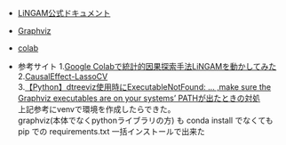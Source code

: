 - [LiNGAM公式ドキュメント](https://lingam.readthedocs.io/en/latest/index.html)
- [Graphviz](https://graphviz.org/)
- [colab](https://colab.research.google.com/drive/14r10KeCqZgm8o0RoZBuefamc8plXJOxr?usp=sharing)

- 参考サイト
1.[Google Colabで統計的因果探索手法LiNGAMを動かしてみた](https://note.com/dd_techblog/n/nc8302f55c775)  
2.[CausalEffect-LassoCV](https://www.kaggle.com/singh2299/causaleffect-lassocv)  
3.[【Python】dtreeviz使用時にExecutableNotFound: … ,make sure the Graphviz executables are on your systems’ PATHが出たときの対処](https://obenkyolab.com/?p=2607)  
  上記参考にvenvで環境を作成したらできた。    
  graphviz(本体でなくpythonライブラリの方) も conda install でなくても pip での requirements.txt 一括インストールで出来た  
